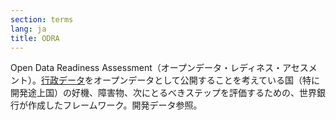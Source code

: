```yaml
---
section: terms
lang: ja
title: ODRA
---
```


Open Data Readiness Assessment（オープンデータ・レディネス・アセスメント）。[行政データ](/glossary/ja/terms/government-data/)をオープンデータとして公開することを考えている国（特に開発途上国）の好機、障害物、次にとるべきステップを評価するための、世界銀行が作成したフレームワーク。開発データ参照。
